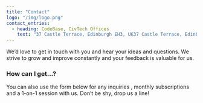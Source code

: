 ```yaml
---
title: "Contact"
logo: "/img/logo.png"
contact_entries:
  - heading: CodeBase, CivTech Offices
    text: "37 Castle Terrace, Edinburgh EH3, UK37 Castle Terrace, Edinburgh EH3, United Kingdom"
---
```


We’d love to get in touch with you and hear your ideas and
questions. We strive to grow and improve constantly and your feedback
is valuable for us.

<h3 class="f4 b lh-title mb2">How can I get…?</h3>

You can also use the form below for any inquiries , monthly subscriptions and 
 a 1-on-1 session
with us. Don’t be shy, drop us a line!
